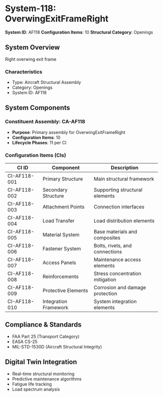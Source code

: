 # System-118: OverwingExitFrameRight

**System ID**: AF118
**Configuration Items**: 10
**Structural Category**: Openings

## System Overview

Right overwing exit frame

### Characteristics
- Type: Aircraft Structural Assembly
- Category: Openings
- System ID: AF118

## System Components

### Constituent Assembly: CA-AF118
- **Purpose**: Primary assembly for OverwingExitFrameRight
- **Configuration Items**: 10
- **Lifecycle Phases**: 11 per CI

### Configuration Items (CIs)

| CI ID | Component | Description |
|-------|-----------|-------------|
| CI-AF118-001 | Primary Structure | Main structural framework |
| CI-AF118-002 | Secondary Structure | Supporting structural elements |
| CI-AF118-003 | Attachment Points | Connection interfaces |
| CI-AF118-004 | Load Transfer | Load distribution elements |
| CI-AF118-005 | Material System | Base materials and composites |
| CI-AF118-006 | Fastener System | Bolts, rivets, and connections |
| CI-AF118-007 | Access Panels | Maintenance access elements |
| CI-AF118-008 | Reinforcements | Stress concentration mitigation |
| CI-AF118-009 | Protective Elements | Corrosion and damage protection |
| CI-AF118-010 | Integration Framework | System integration elements |

## Compliance & Standards
- FAA Part 25 (Transport Category)
- EASA CS-25
- MIL-STD-1530D (Aircraft Structural Integrity)

## Digital Twin Integration
- Real-time structural monitoring
- Predictive maintenance algorithms
- Fatigue life tracking
- Load spectrum analysis
